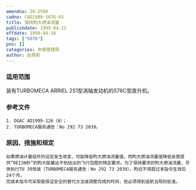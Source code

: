 ```yaml
---
amendno: 39-2508  
cadno: CAD1999-S076-03  
title: 保持昀大燃油流量  
publishdate: 1999-04-12  
effdate: 1999-04-16  
tags: ["S076"]  
pns: []  
categories: 中南管理局  
author: 赵燕莉  
---
```

  
### 适用范围  
装有TURBOMECA ARRIEL 2S1型涡轴发动机的S76C型直升机。  
  
<!--more-->  
### 参考文件  
    1. DGAC AD1999-126（A）；  
    2. TURBOMECA服务通告：No 292 73 2039。  
  
### 原因、措施和规定  
    如果燃油计量组件的设定发生改变，可能降低昀大燃油流量值，而昀大燃油流量值降低会使提供“OEI30秒”的昀大能量达不到给出的飞行包图的特定要求。为了保持要求的昀大燃油流量，尽快执行TU 39改装（TURBOMECA服务通告：No 292 73 2039），昀迟不得超过本指令生效后24个月。  
    完成本指令可采取能保证安全的替代方法或调整完成的时间，但必须得到适航当局的批准。  
